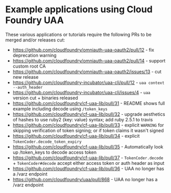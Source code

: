 # Example applications using Cloud Foundry UAA

These various applications or tutorials require the following PRs to be merged and/or releases cut:

* https://github.com/cloudfoundry/omniauth-uaa-oauth2/pull/12 - fix deprecation warning
* https://github.com/cloudfoundry/omniauth-uaa-oauth2/pull/14 - support custom root CA
* https://github.com/cloudfoundry/omniauth-uaa-oauth2/issues/13 - cut new release
* https://github.com/cloudfoundry-incubator/uaa-cli/pull/12 - `uaa context --auth_header`
* https://github.com/cloudfoundry-incubator/uaa-cli/issues/4 - `uaa` version cut + binaries released
* https://github.com/cloudfoundry/cf-uaa-lib/pull/31 - README shows full example including decode using `/token_keys`
* https://github.com/cloudfoundry/cf-uaa-lib/pull/32 - upgrade aesthetics of hashes to use ruby2 {key: value} syntax; add ruby 2.5.1 to travis
* https://github.com/cloudfoundry/cf-uaa-lib/pull/33 - explicit `WARNING` for skipping verification of token signing; or if token claims it wasn't signed
* https://github.com/cloudfoundry/cf-uaa-lib/pull/34 - explicit `TokenCoder.decode_token_expiry`
* https://github.com/cloudfoundry/cf-uaa-lib/pull/35 - Automatically look up /token_keys to decode access token
* https://github.com/cloudfoundry/cf-uaa-lib/pull/37 - `TokenCoder.decode` + `TokenCoder#decode` accept either access token or auth header as input
* https://github.com/cloudfoundry/cf-uaa-lib/pull/36 - UAA no longer has a /varz endpoint
* https://github.com/cloudfoundry/uaa/pull/868 - UAA no longer has a /varz endpoint